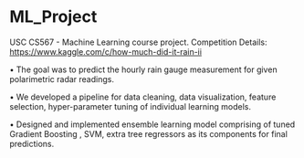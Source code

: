 # ML_Project
USC CS567 - Machine Learning course project. Competition Details: https://www.kaggle.com/c/how-much-did-it-rain-ii

• The goal  was to predict the hourly rain gauge measurement for given polarimetric radar readings.

• We developed a pipeline for data cleaning, data visualization, feature selection, hyper-parameter tuning of individual learning models.

• Designed and implemented ensemble learning model comprising of tuned Gradient Boosting , SVM, extra tree regressors as its components for final predictions.
